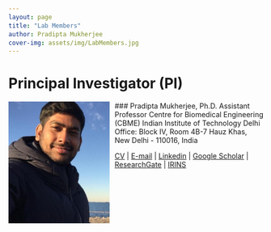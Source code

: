 ```yaml
---
layout: page
title: "Lab Members"
author: Pradipta Mukherjee
cover-img: assets/img/LabMembers.jpg
---
```

# Principal Investigator (PI)

<img style="float: left; margin:0 10px 10px 0" src="/images/Headshot_Mukherjee.jpg" width="200"/>
### Pradipta Mukherjee, Ph.D.   
Assistant Professor   
Centre for Biomedical Engineering (CBME)   
Indian Institute of Technology Delhi   
Office: Block IV, Room 4B-7   
Hauz Khas, New Delhi - 110016, India
  
[CV](/pdf/CV_PradiptaMukherjee.pdf) | [E-mail](mailto:pmukherjee@cbme.iitd.ac.in) |  [Linkedin](https://www.linkedin.com/in/pmukherjee-iitd/) | [Google Scholar](https://scholar.google.co.jp/citations?hl=en&user=MUwLzbEAAAAJ&view_op=list_works) | [ResearchGate](https://www.researchgate.net/profile/Pradipta-Mukherjee) | [IRINS](https://iitd.irins.org/profile/508557)
<br/>
<br/>



<!-- ## PhD Students -->
<!-- <div style="display:flex; justify-content:center; align-items:center;">-->
  <!-- PhD student 1 -->
  <!-- <div style="flex:1; text-align:center; margin-right:10px;">
    <img src="https://via.placeholder.com/200" width="200" alt="PhD Student1" style="display:block; margin:auto;">
    <strong>PhD Student 1</strong>
    <p style="margin-top:5px;"><a href="mailto:PhDStudent1@email.com">Email</a> | <a     href="https://www.linkedin.com/in/PhDStudent1">LinkedIn</a></p>
    </div>-->

  <!-- PhD student 2 -->
  <!--<div style="flex:1; text-align:center; margin-right:10px;">
    <img src="https://via.placeholder.com/200" width="200" alt="PhDStudent2" style="display:block; margin:auto;">
    <strong>PhD Student 2</strong>
    <p style="margin-top:5px;"><a href="mailto:PhDStudent2@email.com">Email</a> | <a href="https://www.linkedin.com/in/PhDStudent2">LinkedIn</a></p>
  </div>-->

  <!-- PhD student 3 -->
  
  <!--<div style="flex:1; text-align:center;margin-right:10px;">
    <img src="https://via.placeholder.com/200" width="200" alt="PhDStudent3" style="display:block; margin:auto;">
    <strong>PhD Student 3</strong>
    <p style="margin-top:5px;"><a href="mailto:PhDStudent3@email.com">Email</a> | <a href="https://www.linkedin.com/in/PhDStudent3">LinkedIn</a></p>
  </div>-->

  <!-- PhD student 4 -->
  <!--<div style="flex:1; text-align:center;margin-right:10px;">
    <img src="https://via.placeholder.com/200" width="200" alt="PhDStudent4" style="display:block; margin:auto;">
    <strong>PhD Student 4</strong>
    <p style="margin-top:5px;"><a href="mailto:PhDStudent4@email.com">Email</a> | <a href="https://www.linkedin.com/in/PhDStudent4">LinkedIn</a></p>
  </div>-->  
</div> 

<!--## Graduate Students-->

<!--<div style="display:flex; justify-content:center; align-items:center;">-->
  <!-- Graduate student 1 -->
  <!-- <div style="flex:1; text-align:center; margin-right:10px;">
    <img src="https://via.placeholder.com/200" width="200" alt="M.tech Student1" style="display:block; margin:auto;">
    <strong>M.tech Student 1</strong>
    <p style="margin-top:5px;"><a href="mailto:mtechstudent1@email.com">Email</a> | <a href="https://www.linkedin.com/in/mtechstudent1">LinkedIn</a></p>
  </div>-->

  <!-- Graduate student 2 -->
  <!--<div style="flex:1; text-align:center; margin-right:10px;">
    <img src="https://via.placeholder.com/200" width="200" alt="M.tech Student2" style="display:block; margin:auto;">
    <strong>M.tech Student 2</strong>
    <p style="margin-top:5px;"><a href="mailto:mtechstudent2@email.com">Email</a> | <a href="https://www.linkedin.com/in/mtechstudent2">LinkedIn</a></p>
  </div>-->

  <!-- Graduate student 3 -->
  <!--<div style="flex:1; text-align:center;margin-right:10px;">
    <img src="https://via.placeholder.com/200" width="200" alt="M.tech Student3" style="display:block; margin:auto;">
    <strong>M.tech Student 3</strong>
    <p style="margin-top:5px;"><a href="mailto:mtechstudent3@email.com">Email</a> | <a href="https://www.linkedin.com/in/mtechstudent3">LinkedIn</a></p>
  </div>-->

  <!-- Graduate student 4 -->
  <!--<div style="flex:1; text-align:center;margin-right:10px;">
    <img src="https://via.placeholder.com/200" width="200" alt="M.tech Student4" style="display:block; margin:auto;">
    <strong>M.tech Student 4</strong>
    <p style="margin-top:5px;"><a href="mailto:mtechstudent4@email.com">Email</a> | <a href="https://www.linkedin.com/in/mtechstudent4">LinkedIn</a></p>
  </div>-->
</div>

